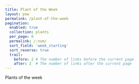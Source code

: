 ```yaml
---
title: Plant of the Week
layout: pow
permalink: /plant-of-the-week
pagination: 
  enabled: true
  collection: plants
  per_page: 6
  permalink: /:num/
  sort_field: 'week_starting'
  sort_reverse: true
  trail: 
    before: 2 # The number of links before the current page
    after: 2  # The number of links after the current page
---
```

Plants of the week
